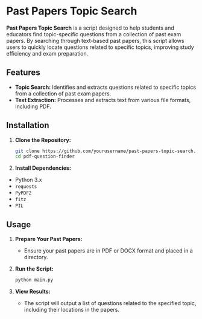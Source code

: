 # Past Papers Topic Search

**Past Papers Topic Search** is a script designed to help students and educators find topic-specific questions from a collection of past exam papers. By searching through text-based past papers, this script allows users to quickly locate questions related to specific topics, improving study efficiency and exam preparation.

## Features

- **Topic Search:** Identifies and extracts questions related to specific topics from a collection of past exam papers.
- **Text Extraction:** Processes and extracts text from various file formats, including PDF.

## Installation

1. **Clone the Repository:**

    ```bash
    git clone https://github.com/yourusername/past-papers-topic-search.git
    cd pdf-question-finder
    ```

2. **Install Dependencies:**

- Python 3.x
- `requests`
- `PyPDF2`
- `fitz`
- `PIL`

## Usage

1. **Prepare Your Past Papers:**
   - Ensure your past papers are in PDF or DOCX format and placed in a directory.

2. **Run the Script:**

    ```bash
    python main.py
    ```


3. **View Results:**
   - The script will output a list of questions related to the specified topic, including their locations in the papers.
